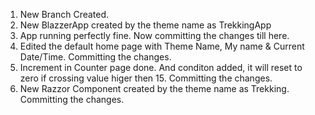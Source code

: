 1. New Branch Created.
2. New BlazzerApp created by the theme name as TrekkingApp
3. App running perfectly fine. Now committing the changes till here.
4. Edited the default home page with Theme Name, My name & Current Date/Time. Committing the changes.
5. Increment in Counter page done. And conditon added, it will reset to zero if crossing value higer then 15. Committing the changes.
6. New Razzor Component created by the theme name as Trekking. Committing the changes.
